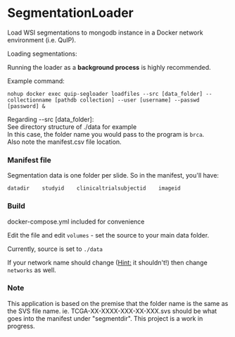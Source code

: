 # SegmentationLoader
Load WSI segmentations to mongodb instance in a Docker network environment (i.e. QuIP).

Loading segmentations:

<!--
Segmentation results to be loaded to PathDB must reside in a subfolder within the QuIP main data folder. This subfolder must contain the appropriate manifest file.
-->

Running the loader as a **background process** is highly recommended.

Example command:

```
nohup docker exec quip-segloader loadfiles --src [data_folder] --collectionname [pathdb collection] --user [username] --passwd [password] &
```

Regarding --src [data_folder]:<br>
See directory structure of ./data for example<br>
In this case, the folder name you would pass to the program is `brca`.<br>
Also note the manifest.csv file location.

### Manifest file
Segmentation data is one folder per slide.  So in the manifest, you'll have:

```
datadir    studyid    clinicaltrialsubjectid    imageid
```


### Build
docker-compose.yml included for convenience

Edit the file and edit `volumes` - set the source to your main data folder.

Currently, source is set to `./data`

If your network name should change (<u>Hint:</u> it shouldn't!) then change `networks` as well.

### Note
This application is based on the premise that the folder name is the same as the SVS file name.  ie. TCGA-XX-XXXX-XXX-XX-XXX.svs should be what goes into the manifest under "segmentdir".
This project is a work in progress.
